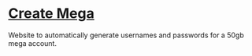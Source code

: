 # [Create Mega](http://createmega.xyz)
Website to automatically generate usernames and passwords for a 50gb mega account.
